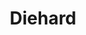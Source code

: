 ---
title: "Diehard"

feat:
  types: ["General"]
  prerequisite: |
    Endurance.
  benefit: |
    When reduced to negative hit points, you automatically become stable. You don't have to roll d% to see if you lose 1 hit point each round.

    When reduced to negative hit points, you may choose to act as if you were disabled, rather than dying. You must make this decision as soon as you are reduced to negative hit points (even if it isn't your turn). If you do not choose to act as if you were disabled, you immediately fall unconscious.

    When using this feat, you can take either a single move or standard action each turn, but not both, and you cannot take a full round action. You can take a move action without further injuring yourself, but if you perform any standard action (or any other action deemed as strenuous, including some free actions, swift actions, or immediate actions, such as casting a quickened spell) you take 1 point of damage after completing the act. If your hit points reaches your <a href="">negative hit point threshold</a>, you immediately die.
  normal: |
    A character without this feat who is reduced to negative hit points is unconscious and dying.
---